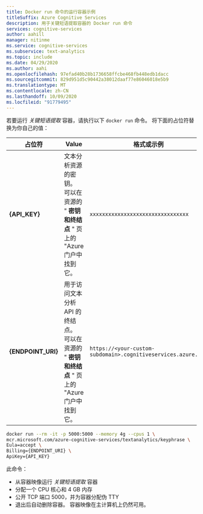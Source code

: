 ```yaml
---
title: Docker run 命令的运行容器示例
titleSuffix: Azure Cognitive Services
description: 用于关键短语提取容器的 Docker run 命令
services: cognitive-services
author: aahill
manager: nitinme
ms.service: cognitive-services
ms.subservice: text-analytics
ms.topic: include
ms.date: 04/29/2020
ms.author: aahi
ms.openlocfilehash: 97efad40b28b1736658ffcbe468fb448edb1dacc
ms.sourcegitcommit: 829d951d5c90442a38012daaf77e86046018e5b9
ms.translationtype: MT
ms.contentlocale: zh-CN
ms.lasthandoff: 10/09/2020
ms.locfileid: "91779495"
---
```

若要运行 *关键短语提取* 容器，请执行以下 `docker run` 命令。 将下面的占位符替换为你自己的值：

| 占位符 | Value | 格式或示例 |
|-------------|-------|---|
| **{API_KEY}** | 文本分析资源的密钥。 可以在资源的 " **密钥和终结点** " 页上的 "Azure 门户中找到它。 |`xxxxxxxxxxxxxxxxxxxxxxxxxxxxxxxx`|
| **{ENDPOINT_URI}** | 用于访问文本分析 API 的终结点。 可以在资源的 " **密钥和终结点** " 页上的 "Azure 门户中找到它。 | `https://<your-custom-subdomain>.cognitiveservices.azure.com` |


```bash
docker run --rm -it -p 5000:5000 --memory 4g --cpus 1 \
mcr.microsoft.com/azure-cognitive-services/textanalytics/keyphrase \
Eula=accept \
Billing={ENDPOINT_URI} \
ApiKey={API_KEY}
```

此命令：

* 从容器映像运行 *关键短语提取* 容器
* 分配一个 CPU 核心和 4 GB 内存
* 公开 TCP 端口 5000，并为容器分配伪 TTY
* 退出后自动删除容器。 容器映像在主计算机上仍然可用。